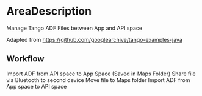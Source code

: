 # AreaDescription
Manage Tango ADF Files between App and API space 

Adapted from https://github.com/googlearchive/tango-examples-java


## Workflow
Import ADF from API space to App Space (Saved in Maps Folder)
Share file via Bluetooth to second device
Move file to Maps folder
Import ADF from App space to API space
